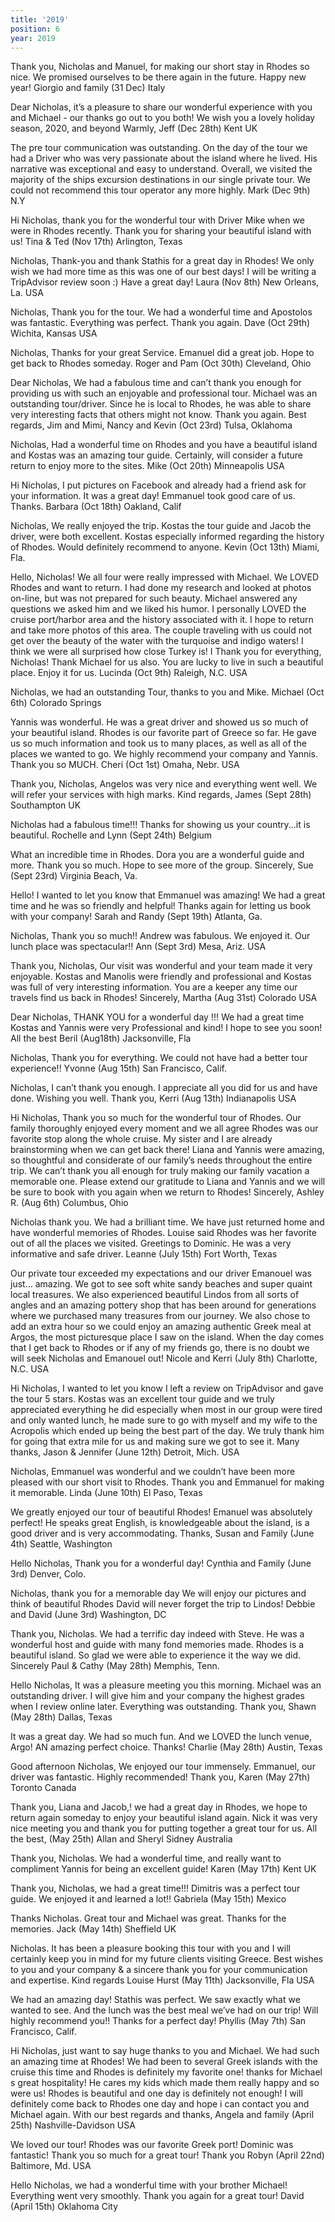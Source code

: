 ```yaml
---
title: '2019'
position: 6
year: 2019
---
```


Thank you, Nicholas and Manuel, for making our short stay in Rhodes so nice. We promised ourselves to be there again in the future.  Happy new year! Giorgio and family (31 Dec) Italy

Dear Nicholas, it’s a pleasure to share our wonderful experience with you and Michael - our thanks go out to you both! We wish you a lovely holiday season, 2020, and beyond Warmly, Jeff (Dec 28th) Kent UK

The pre tour communication was outstanding. On the day of the tour we had a Driver who was very passionate about the island where he lived. His narrative was exceptional and easy to understand. Overall, we visited the majority of the ships excursion destinations in our single private tour. We could not recommend this tour operator any more highly.  Mark (Dec 9th) N.Y

Hi Nicholas, thank you for the wonderful tour with Driver Mike when we were in Rhodes recently. Thank you for sharing your beautiful island with us!  Tina & Ted (Nov 17th) Arlington, Texas

Nicholas, Thank-you and thank Stathis for a great day in Rhodes! We only wish we had more time as this was one of our best days! I will be writing a TripAdvisor review soon :)    Have a great day!  Laura (Nov 8th) New Orleans, La. USA

Nicholas, Thank you for the tour.  We had a wonderful time and Apostolos was fantastic. Everything was perfect. Thank you again.    Dave (Oct 29th) Wichita, Kansas USA

Nicholas, Thanks for your great Service. Emanuel did a great job. Hope to get back to Rhodes someday.  Roger and Pam (Oct 30th) Cleveland, Ohio

Dear Nicholas, We had a fabulous time and can’t thank you enough for providing us with such an enjoyable and professional tour. Michael was an outstanding tour/driver. Since he is local to Rhodes, he was able to share very interesting facts that others might not know. Thank you again. Best regards, Jim and Mimi, Nancy and Kevin (Oct 23rd) Tulsa, Oklahoma

Nicholas, Had a wonderful time on Rhodes and you have a beautiful island and Kostas was an amazing tour guide. Certainly, will consider a future return to enjoy more to the sites.  Mike (Oct 20th) Minneapolis USA

Hi Nicholas, I put pictures on Facebook and already had a friend ask for your information. It was a great day! Emmanuel took good care of us. Thanks. Barbara (Oct 18th) Oakland, Calif

Nicholas, We really enjoyed the trip. Kostas the tour guide and Jacob the driver, were both excellent. Kostas especially informed regarding the history of Rhodes. Would definitely recommend to anyone.  Kevin (Oct 13th) Miami, Fla.

Hello, Nicholas! We all four were really impressed with Michael. We LOVED Rhodes and want to return. I had done my research and looked at photos on-line, but was not prepared for such beauty.   Michael answered any questions we asked him and we liked his humor. I personally LOVED the cruise port/harbor area and the history associated with it. I hope to return and take more photos of this area.    The couple traveling with us could not get over the beauty of the water with the turquoise and indigo waters! I think we were all surprised how close Turkey is! I Thank you for everything, Nicholas! Thank Michael for us also. You are lucky to live in such a beautiful place. Enjoy it for us.  Lucinda (Oct 9th) Raleigh, N.C. USA

Nicholas, we had an outstanding Tour, thanks to you and Mike.  Michael (Oct 6th) Colorado Springs

Yannis was wonderful. He was a great driver and showed us so much of your beautiful island. Rhodes is our favorite part of Greece so far. He gave us so much information and took us to many places, as well as all of the places we wanted to go. We highly recommend your company and Yannis. Thank you so MUCH.  Cheri (Oct 1st) Omaha, Nebr. USA

Thank you, Nicholas, Angelos was very nice and everything went well. We will refer your services with high marks.  Kind regards, James (Sept 28th) Southampton UK

Nicholas had a fabulous time!!! Thanks for showing us your country...it is beautiful.  Rochelle and Lynn (Sept 24th) Belgium

What an incredible time in Rhodes. Dora you are a wonderful guide and more. Thank you so much. Hope to see more of the group. Sincerely, Sue (Sept 23rd) Virginia Beach, Va.

Hello! I wanted to let you know that Emmanuel was amazing! We had a great time and he was so friendly and helpful! Thanks again for letting us book with your company!  Sarah and Randy (Sept 19th) Atlanta, Ga.

Nicholas, Thank you so much!! Andrew was fabulous. We enjoyed it. Our lunch place was spectacular!!  Ann (Sept 3rd) Mesa, Ariz. USA

Thank you, Nicholas, Our visit was wonderful and your team made it very enjoyable. Kostas and Manolis were friendly and professional and Kostas was full of very interesting information. You are a keeper any time our travels find us back in Rhodes!  Sincerely, Martha (Aug 31st) Colorado USA

Dear Nicholas, THANK YOU for a wonderful day !!! We had a great time Kostas and Yannis were very Professional and kind!  I hope to see you soon!  All the best Beril (Aug18th) Jacksonville, Fla

Nicholas, Thank you for everything. We could not have had a better tour experience!! Yvonne (Aug 15th) San Francisco, Calif.

Nicholas, I can’t thank you enough. I appreciate all you did for us and have done. Wishing you well.  Thank you, Kerri (Aug 13th) Indianapolis USA

Hi Nicholas, Thank you so much for the wonderful tour of Rhodes. Our family thoroughly enjoyed every moment and we all agree Rhodes was our favorite stop along the whole cruise. My sister and I are already brainstorming when we can get back there! Liana and Yannis were amazing, so thoughtful and considerate of our family’s needs throughout the entire trip. We can’t thank you all enough for truly making our family vacation a memorable one. Please extend our gratitude to Liana and Yannis and we will be sure to book with you again when we return to Rhodes!  Sincerely, Ashley R. (Aug 6th) Columbus, Ohio

Nicholas thank you. We had a brilliant time. We have just returned home and have wonderful memories of Rhodes. Louise said Rhodes was her favorite out of all the places we visited. Greetings to Dominic. He was a very informative and safe driver.  Leanne (July 15th) Fort Worth, Texas

Our private tour exceeded my expectations and our driver Emanouel was just... amazing. We got to see soft white sandy beaches and super quaint local treasures. We also experienced beautiful Lindos from all sorts of angles and an amazing pottery shop that has been around for generations where we purchased many treasures from our journey. We also chose to add an extra hour so we could enjoy an amazing authentic Greek meal at Argos, the most picturesque place I saw on the island. When the day comes that I get back to Rhodes or if any of my friends go, there is no doubt we will seek Nicholas and Emanouel out!  Nicole and Kerri (July 8th) Charlotte, N.C. USA

Hi Nicholas, I wanted to let you know I left a review on TripAdvisor and gave the tour 5 stars. Kostas was an excellent tour guide and we truly appreciated everything he did especially when most in our group were tired and only wanted lunch, he made sure to go with myself and my wife to the Acropolis which ended up being the best part of the day. We truly thank him for going that extra mile for us and making sure we got to see it.  Many thanks, Jason & Jennifer (June 12th) Detroit, Mich. USA

Nicholas, Emmanuel was wonderful and we couldn’t have been more pleased with our short visit to Rhodes. Thank you and Emmanuel for making it memorable. Linda (June 10th) El Paso, Texas

We greatly enjoyed our tour of beautiful Rhodes! Emanuel was absolutely perfect! He speaks great English, is knowledgeable about the island, is a good driver and is very accommodating.  Thanks, Susan and Family (June 4th) Seattle, Washington

Hello Nicholas, Thank you for a wonderful day! Cynthia and Family (June 3rd) Denver, Colo.

Nicholas, thank you for a memorable day We will enjoy our pictures and think of beautiful Rhodes David will never forget the trip to Lindos!  Debbie and David (June 3rd) Washington, DC

Thank you, Nicholas. We had a terrific day indeed with Steve. He was a wonderful host and guide with many fond memories made. Rhodes is a beautiful island. So glad we were able to experience it the way we did. Sincerely Paul & Cathy (May 28th) Memphis, Tenn.

Hello Nicholas, It was a pleasure meeting you this morning. Michael was an outstanding driver. I will give him and your company the highest grades when I review online later.  Everything was outstanding. Thank you, Shawn (May 28th) Dallas, Texas

It was a great day. We had so much fun. And we LOVED the lunch venue, Argo! AN amazing perfect choice.  Thanks! Charlie (May 28th) Austin, Texas

Good afternoon Nicholas, We enjoyed our tour immensely. Emmanuel, our driver was fantastic. Highly recommended! Thank you, Karen (May 27th) Toronto Canada

Thank you, Liana and Jacob,! we had a great day in Rhodes, we hope to return again someday to enjoy your beautiful island again. Nick it was very nice meeting you and thank you for putting together a great tour for us. All the best, (May 25th) Allan and Sheryl Sidney Australia

Thank you, Nicholas. We had a wonderful time, and really want to compliment Yannis for being an excellent guide!  Karen (May 17th) Kent UK

Thank you, Nicholas, we had a great time!!! Dimitris was a perfect tour guide. We enjoyed it and learned a lot!!  Gabriela (May 15th) Mexico

Thanks Nicholas. Great tour and Michael was great. Thanks for the memories. Jack (May 14th) Sheffield UK

Nicholas. It has been a pleasure booking this tour with you and I will certainly keep you in mind for my future clients visiting Greece. Best wishes to you and your company & a sincere thank you for your communication and expertise. Kind regards Louise Hurst (May 11th) Jacksonville, Fla USA

We had an amazing day! Stathis was perfect. We saw exactly what we wanted to see. And the lunch was the best meal we’ve had on our trip! Will highly recommend you!! Thanks for a perfect day! Phyllis (May 7th) San Francisco, Calif.

Hi Nicholas, just want to say huge thanks to you and Michael. We had such an amazing time at Rhodes! We had been to several Greek islands with the cruise this time and Rhodes is definitely my favorite one! thanks for Michael s great hospitality! He cares my kids which made them really happy and so were us! Rhodes is beautiful and one day is definitely not enough! I will definitely come back to Rhodes one day and hope i can contact you and Michael again. With our best regards and thanks, Angela and family (April 25th) Nashville-Davidson USA

We loved our tour! Rhodes was our favorite Greek port! Dominic was fantastic! Thank you so much for a great tour! Thank you Robyn (April 22nd) Baltimore, Md. USA

Hello Nicholas, we had a wonderful time with your brother Michael! Everything went very smoothly. Thank you again for a great tour! David (April 15th) Oklahoma City
